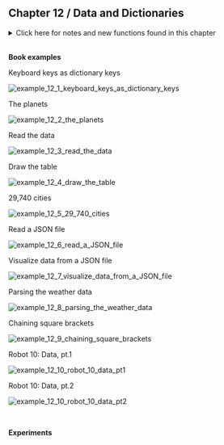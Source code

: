 
## Chapter 12 / Data and Dictionaries


<details>
<summary markdown="span">Click here for notes and new functions found in this chapter</summary>

- Data visualization is one of the most active areas at the intersection of code and graphics and is also one of the most popular uses of Processing. 
- Writing code to create visualization from scratch provides more control over the output and encourages users to imagine, explore, and create more unique representations of data - far more interesting than being limited by prepack- aged methods or tools that are available.
- Simple data types (int, float for numbers and decimals) vs compound data type (objects, lists), which track multiple values. The values in a list are accessed by their numerical index, whereas the values in an object are accessed by name as data attributes. 
- The examples in this chapter introduce a new compound data type: the dictionary. Dictionaries are data structures that are conceptually similar to lists, except instead of accessing values by numerical index, you access them by name. This makes dic- tionaries a data type especially suited for storing, transmitting, and processing structured data. There are several built-in Python tools that read data in various formats (e.g., from the data folder for a sketch) and return dictionaries.
- You can think of a dictionary as being sort of like a list, except you index its values not with a number but with a key. Dictionary keys are usually strings that identify the values they point to in an easy-to-remember way.
- dictionary values can be any data type: strings, integers, floating-point numbers, booleans—even objects, lists, and other dictionaries can be stored as dictionary values.
- check to see whether or not a key is present in a dictio- nary by using the special operator in e.g. 'if 'eqRadiusKm' in planetInfo'. 
- In other computer languages (such as Java and C++), the analo- gous data structure is called a map. Sometimes when talking about dictionaries, we’ll say that keys “map” to values. 
- we can create lists of dictionaries
- We can access any value for a par- ticular key for one of the dictionaries in this list like so: print planetList[2]['name'] # prints 'Earth'.
- We can loop over a list of dictionaries the same way we loop over a regular list, with a for loop.
- Instead of creating a variable for each dictionary first and then putting the variable names into the list declaration, we can simply write the dictionaries straight into a list.
- Python csv library - Spreadsheets are made out of rows and columns, with each row usually repre- senting one item and each cell in the row representing some aspect of that item. Spreadsheet data is often stored in plain-text files with columns using commas or the tab character. Python includes a library to make it easy to work with data stored in this format. The csv library provides functions and classes that make it easy to work with data in CSV format. There’s one tricky thing about using CSV files, which is that they don’t contain any information about what kind of data they’re storing. the csv library always gives you data from a CSV file as a string, even if the underlying data looks like a number. If you want to use that string as a number, you have to explicitly convert it your- self, using one of Python’s built-in conversion functions like int().
- The import statement at the beginning of the program is what signals to Python that we want to use the built-in csv library in our program. E.g. 'import csv'.
- open() function, csv.reader() object -  We also need to use the built-in Python function open() to gain access to the file in the sketch’s data folder. Once we’ve created a CSV reader object, we use a for loop to operate on each row of data in sequence. A CSV reader object works a lot like a list, in that we can iterate over it with a for loop. 
-  setXY() If your table data has headers, your data is easier to read. E.g. setXY() converts the latitude and longitude data from the file's headers (zip,state,city,lat,lng) into a point on the screen.
-  csv.DictReader object - a little different from the csv.reader object that we used in the previous example. When we used the csv.reader object, we had to access each cell in a row of data by its numerical index. The csv.DictReader object, on the other hand, gives us a dictionary for each row. This dictio- nary uses the strings in the header line of the CSV file as its keys, and each key maps to the corresponding value for the row in question. Because each row is a dictionary, we can use (for example) the expression row["lat"] to access the latitude column, which is much easier to remember than if we needed to reference the column by its numerical index. csv.DictReader objects, unlike regular lists, can only be iterated over once, so we use the list() function to read all of the rows from one of these objects at once and store them in a separate variable.
-  JSON The JavaScript Object Notation (JSON) format is another com- mon system for storing data. Like HTML and XML formats, the elements have labels associated with them. Notice that the CSV notation has fewer characters than JSON, which can be important when working with massive data sets. On the other hand, the JSON version is often easier to read because each piece of data is labeled.
-  json library you may also have noticed that JSON looks very similar to how Python data structures look when included directly to a program. There are subtle differences and you can't just paste a JSON structure into your Python program and expect it to work. (for example, the data structure of a json file can be a list of dictionaries, instead of a single dictionary in Python). As a result, a call to json.load() in setup() returns a list.  Here, you can use the JSON library to convert JSON into a format that we can use in a program. 
-  json library you may also have noticed that JSON looks very similar to how Python data structures look when included directly to a program. There are subtle differences and you can't just paste a JSON structure into your Python program and expect it to work. For example, the data structure of a json file can be a list of dictionaries, instead of a single dictionary in Python. As a result, the call to json.load() in setup() returns a list.  Here, you can use the JSON library to convert JSON into a format that we can use in a program. 
-  json.load() function loads data in JSON format from a given file handle. (Just as with the CSV examples, we need to create the file handle first with the built-in open() function.) The json.load() function returns a value of a compound data type  that corresponds to the data in the JSON file. We can then use square bracket syntax to access values for particular keys in that dictionary. After we’ve converted the JSON into Python, the types of the values retrieved will reflect their types from the original JSON data structure (i.e., JSON integers will become Python integers, JSON strings will become Python strings, etc.).
-  APIs: Public access to massive quantities of data collected by govern- ments, corporations, organizations, and individuals is changing our culture. This data is most often accessed through software structures called APIs (application programming interfaces). Essentially, they are requests for data made to a service. When data sets are huge, it’s not practical or desired to copy the entirety of the data; an API allows a pro- grammer to request only the trickle of data that is relevant from a massive sea. Some APIs are entirely public, but many require authentication, which is typically a unique user ID or key so the data service can keep track of its users. Many APIs also require you to reg- ister as a developer on their site to obtain an “API key,” a special identifying string that must be included with the API request. Processing can request data over the Internet when the com- puter that is running the program is online. CSV, TSV, JSON, and XML files can be loaded using the corresponding load function with a URL as the parameter. you’ll find that the data returned by many APIs shares a similar format.

</details> 


<br/>

**Book examples**



Keyboard keys as dictionary keys

![example_12_1_keyboard_keys_as_dictionary_keys]()

The planets

![example_12_2_the_planets]()

Read the data

![example_12_3_read_the_data]()

Draw the table

![example_12_4_draw_the_table]()

29,740 cities

![example_12_5_29_740_cities]()

Read a JSON file

![example_12_6_read_a_JSON_file]()

Visualize data from a JSON file

![example_12_7_visualize_data_from_a_JSON_file]()

Parsing the weather data

![example_12_8_parsing_the_weather_data]()

Chaining square brackets

![example_12_9_chaining_square_brackets]()

Robot 10: Data, pt.1 

![example_12_10_robot_10_data_pt1]()

Robot 10: Data, pt.2 

![example_12_10_robot_10_data_pt2]()


<br/>

**Experiments**

<br/>